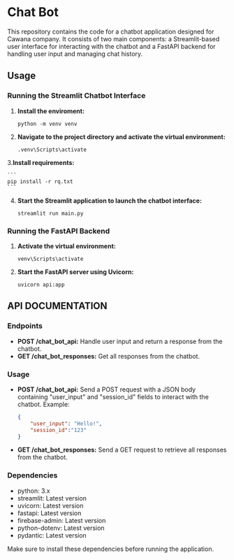 # Chat Bot

This repository contains the code for a chatbot application designed for Cawana company. It consists of two main components: a Streamlit-based user interface for interacting with the chatbot and a FastAPI backend for handling user input and managing chat history.

## Usage

### Running the Streamlit Chatbot Interface

1. **Install the enviroment:**

    ```
    python -m venv venv
    ```
2. **Navigate to the project directory and activate the virtual environment:**

    ```
    .venv\Scripts\activate
    ```
3.**Install requirements:**

    ```
    pip install -r rq.txt
    ```

4. **Start the Streamlit application to launch the chatbot interface:**

    ```
    streamlit run main.py
    ```

### Running the FastAPI Backend

1. **Activate the virtual environment:**

    ```
    venv\Scripts\activate
    ```

2. **Start the FastAPI server using Uvicorn:**

    ```
    uvicorn api:app
    ```

## API DOCUMENTATION

### Endpoints

- **POST /chat_bot_api:** Handle user input and return a response from the chatbot.
- **GET /chat_bot_responses:** Get all responses from the chatbot.


### Usage

- **POST /chat_bot_api:** Send a POST request with a JSON body containing "user_input" and "session_id" fields to interact with the chatbot. Example:

    ```json
    {
        "user_input": "Hello!",
        "session_id":"123"
    }
    ```

- **GET /chat_bot_responses:** Send a GET request to retrieve all responses from the chatbot.

### Dependencies

- python: 3.x
- streamlit: Latest version
- uvicorn: Latest version
- fastapi: Latest version
- firebase-admin: Latest version
- python-dotenv: Latest version
- pydantic: Latest version

Make sure to install these dependencies before running the application.
